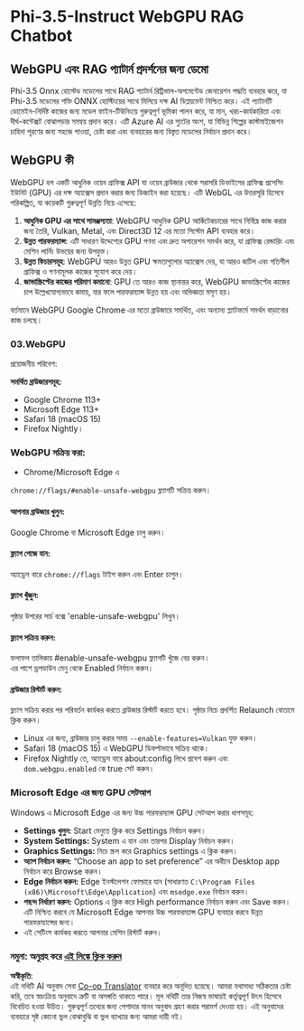<!--
CO_OP_TRANSLATOR_METADATA:
{
  "original_hash": "b62864faf628eb07f5231d4885555198",
  "translation_date": "2025-07-17T03:08:01+00:00",
  "source_file": "md/02.Application/01.TextAndChat/Phi3/WebGPUWithPhi35Readme.md",
  "language_code": "bn"
}
-->
# Phi-3.5-Instruct WebGPU RAG Chatbot

## WebGPU এবং RAG প্যাটার্ন প্রদর্শনের জন্য ডেমো

Phi-3.5 Onnx হোস্টেড মডেলের সাথে RAG প্যাটার্ন রিট্রিভাল-অগমেন্টেড জেনারেশন পদ্ধতি ব্যবহার করে, যা Phi-3.5 মডেলের শক্তি ONNX হোস্টিংয়ের সাথে মিলিয়ে দক্ষ AI ডিপ্লয়মেন্ট নিশ্চিত করে। এই প্যাটার্নটি ডোমেইন-নির্দিষ্ট কাজের জন্য মডেল ফাইন-টিউনিংয়ে গুরুত্বপূর্ণ ভূমিকা পালন করে, যা মান, খরচ-কার্যকারিতা এবং দীর্ঘ-কন্টেক্সট বোঝাপড়ার সমন্বয় প্রদান করে। এটি Azure AI এর স্যুটের অংশ, যা বিভিন্ন শিল্পের কাস্টমাইজেশন চাহিদা পূরণের জন্য সহজে পাওয়া, চেষ্টা করা এবং ব্যবহারের জন্য বিস্তৃত মডেলের নির্বাচন প্রদান করে।

## WebGPU কী  
WebGPU হল একটি আধুনিক ওয়েব গ্রাফিক্স API যা ওয়েব ব্রাউজার থেকে সরাসরি ডিভাইসের গ্রাফিক্স প্রসেসিং ইউনিট (GPU) এর দক্ষ অ্যাক্সেস প্রদান করার জন্য ডিজাইন করা হয়েছে। এটি WebGL এর উত্তরসূরি হিসেবে পরিকল্পিত, যা কয়েকটি গুরুত্বপূর্ণ উন্নতি নিয়ে এসেছে:

1. **আধুনিক GPU এর সাথে সামঞ্জস্যতা**: WebGPU আধুনিক GPU আর্কিটেকচারের সাথে নির্বিঘ্নে কাজ করার জন্য তৈরি, Vulkan, Metal, এবং Direct3D 12 এর মতো সিস্টেম API ব্যবহার করে।
2. **উন্নত পারফরম্যান্স**: এটি সাধারণ উদ্দেশ্যের GPU গণনা এবং দ্রুত অপারেশন সমর্থন করে, যা গ্রাফিক্স রেন্ডারিং এবং মেশিন লার্নিং উভয়ের জন্য উপযুক্ত।
3. **উন্নত ফিচারসমূহ**: WebGPU আরও উন্নত GPU ক্ষমতাগুলোর অ্যাক্সেস দেয়, যা আরও জটিল এবং গতিশীল গ্রাফিক্স ও গণনামূলক কাজের সুযোগ করে দেয়।
4. **জাভাস্ক্রিপ্টের কাজের পরিমাণ কমানো**: GPU তে আরও কাজ স্থানান্তর করে, WebGPU জাভাস্ক্রিপ্টের কাজের চাপ উল্লেখযোগ্যভাবে কমায়, যার ফলে পারফরম্যান্স উন্নত হয় এবং অভিজ্ঞতা মসৃণ হয়।

বর্তমানে WebGPU Google Chrome এর মতো ব্রাউজারে সমর্থিত, এবং অন্যান্য প্ল্যাটফর্মে সমর্থন বাড়ানোর কাজ চলছে।

### 03.WebGPU  
প্রয়োজনীয় পরিবেশ:

**সমর্থিত ব্রাউজারসমূহ:**  
- Google Chrome 113+  
- Microsoft Edge 113+  
- Safari 18 (macOS 15)  
- Firefox Nightly।

### WebGPU সক্রিয় করা:

- Chrome/Microsoft Edge এ

`chrome://flags/#enable-unsafe-webgpu` ফ্ল্যাগটি সক্রিয় করুন।

#### আপনার ব্রাউজার খুলুন:  
Google Chrome বা Microsoft Edge চালু করুন।

#### ফ্ল্যাগ পেজে যান:  
অ্যাড্রেস বারে `chrome://flags` টাইপ করুন এবং Enter চাপুন।

#### ফ্ল্যাগ খুঁজুন:  
পৃষ্ঠার উপরের সার্চ বক্সে 'enable-unsafe-webgpu' লিখুন।

#### ফ্ল্যাগ সক্রিয় করুন:  
ফলাফল তালিকায় #enable-unsafe-webgpu ফ্ল্যাগটি খুঁজে বের করুন।  
এর পাশে ড্রপডাউন মেনু থেকে Enabled নির্বাচন করুন।

#### ব্রাউজার রিস্টার্ট করুন:  
ফ্ল্যাগ সক্রিয় করার পর পরিবর্তন কার্যকর করতে ব্রাউজার রিস্টার্ট করতে হবে। পৃষ্ঠার নিচে প্রদর্শিত Relaunch বোতামে ক্লিক করুন।

- Linux এর জন্য, ব্রাউজার চালু করার সময় `--enable-features=Vulkan` যুক্ত করুন।  
- Safari 18 (macOS 15) এ WebGPU ডিফল্টভাবে সক্রিয় থাকে।  
- Firefox Nightly তে, অ্যাড্রেস বারে about:config লিখে প্রবেশ করুন এবং `dom.webgpu.enabled` কে true সেট করুন।

### Microsoft Edge এর জন্য GPU সেটআপ

Windows এ Microsoft Edge এর জন্য উচ্চ পারফরম্যান্স GPU সেটআপ করার ধাপসমূহ:

- **Settings খুলুন:** Start মেনুতে ক্লিক করে Settings নির্বাচন করুন।  
- **System Settings:** System এ যান এবং তারপর Display নির্বাচন করুন।  
- **Graphics Settings:** নিচে স্ক্রল করে Graphics settings এ ক্লিক করুন।  
- **অ্যাপ নির্বাচন করুন:** “Choose an app to set preference” এর অধীনে Desktop app নির্বাচন করে Browse করুন।  
- **Edge নির্বাচন করুন:** Edge ইনস্টলেশন ফোল্ডারে যান (সাধারণত `C:\Program Files (x86)\Microsoft\Edge\Application`) এবং `msedge.exe` নির্বাচন করুন।  
- **পছন্দ নির্ধারণ করুন:** Options এ ক্লিক করে High performance নির্বাচন করুন এবং Save করুন।  
এটি নিশ্চিত করবে যে Microsoft Edge আপনার উচ্চ পারফরম্যান্স GPU ব্যবহার করবে উন্নত পারফরম্যান্সের জন্য।  
- এই সেটিংস কার্যকর করতে আপনার মেশিন রিস্টার্ট করুন।

### নমুনা: অনুগ্রহ করে [এই লিঙ্কে ক্লিক করুন](https://github.com/microsoft/aitour-exploring-cutting-edge-models/tree/main/src/02.ONNXRuntime/01.WebGPUChatRAG)

**অস্বীকৃতি**:  
এই নথিটি AI অনুবাদ সেবা [Co-op Translator](https://github.com/Azure/co-op-translator) ব্যবহার করে অনূদিত হয়েছে। আমরা যথাসাধ্য সঠিকতার চেষ্টা করি, তবে স্বয়ংক্রিয় অনুবাদে ত্রুটি বা অসঙ্গতি থাকতে পারে। মূল নথিটি তার নিজস্ব ভাষায়ই কর্তৃত্বপূর্ণ উৎস হিসেবে বিবেচিত হওয়া উচিত। গুরুত্বপূর্ণ তথ্যের জন্য পেশাদার মানব অনুবাদ গ্রহণ করার পরামর্শ দেওয়া হয়। এই অনুবাদের ব্যবহারে সৃষ্ট কোনো ভুল বোঝাবুঝি বা ভুল ব্যাখ্যার জন্য আমরা দায়ী নই।